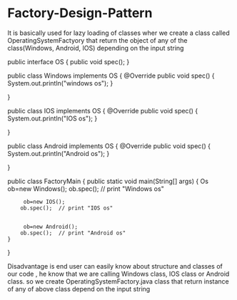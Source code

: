 # Factory-Design-Pattern
It is basically used for lazy loading of classes
wher we create a class called OperatingSystemFactyory that return the object of any of the class(Windows, Android, IOS) depending on the input string




public interface OS {
    public void spec();
}



public class Windows implements OS {
    @Override
    public void spec()
    {
        System.out.println("windows os");
    }

}



public class IOS implements OS {
    @Override
    public void spec()
    {
        System.out.println("IOS os");
    }

}

public class Android implements OS {
 @Override
    public void spec()
        {
            System.out.println("Android os");
        }

}



public class FactoryMain {
    public static void main(String[] args)
    {
        Os ob=new Windows();
        ob.spec();  // print "Windows os"
        
        
         ob=new IOS();
        ob.spec();  // print "IOS os"
        
        
         ob=new Android();
        ob.spec();  // print "Android os"
    }
}



Disadvantage is end user can easily know about structure and classes of our code , he know that we are calling Windows class, IOS class or Android class.
so we create OperatingSystemFactory.java class that return instance of any of above class depend on the input string
